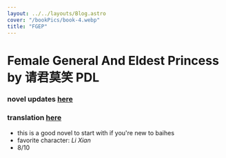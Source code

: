 ```yaml
---
layout: ../../layouts/Blog.astro
cover: "/bookPics/book-4.webp"
title: "FGEP"
---
```


# Female General And Eldest Princess by 请君莫笑 PDL
### novel updates **[here](https://www.novelupdates.com/series/female-general-and-eldest-princess/)**
### translation **[here](https://drive.google.com/drive/folders/1pMjGCNUMI6a23-BcmkfgnA9uj1Bt1ls6)**
- this is a good novel to start with if you're new to baihes
- favorite character: _Li Xian_
- 8/10